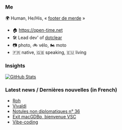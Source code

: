 ### Me

🌍 Human, He/His, « [footer de merde](https://open-time.net/post/2013/07/17/La-veritable-histoire-du-Footer-de-merde-) » 
* 🏠 https://open-time.net 
* 🛠️ Lead dev' of [dotclear](https://git.dotclear.org/dev/dotclear)
* 📷 photo, 🚲 vélo, 🏍️ moto 
* 🇫🇷 native, 🇬🇧 speaking, 🇪🇺 living

### Insights

[![GitHub Stats](https://github-readme-stats-sigma-five.vercel.app/api?username=franck-paul)](https://github.com/franck-paul)

### Latest news / Dernières nouvelles (in French)

<!-- BLOG-POST-LIST:START -->
- [Roh](https://open-time.net/post/2025/09/07/Roh)
- [Vivaldi](https://open-time.net/post/2025/09/06/Vivaldi)
- [Notules non diplomatiques n° 36](https://open-time.net/post/2025/09/05/Ici-et-la)
- [Exit macGDBp, bienvenue VSC](https://open-time.net/post/2025/09/04/Exit-macGDBp-bienvenue-VSC)
- [Vibe-coding](https://open-time.net/post/2025/09/03/Vibe-coding)
<!-- BLOG-POST-LIST:END -->
